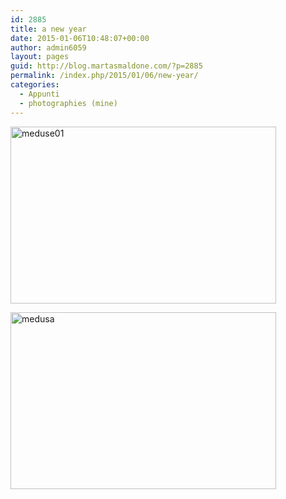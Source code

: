 ```yaml
---
id: 2885
title: a new year
date: 2015-01-06T10:48:07+00:00
author: admin6059
layout: pages
guid: http://blog.martasmaldone.com/?p=2885
permalink: /index.php/2015/01/06/new-year/
categories:
  - Appunti
  - photographies (mine)
---
```

[<img class="aligncenter wp-image-2891 size-full" src="http://blog.martasmaldone.eu/wp-content/uploads/2015/01/meduse01.jpg" alt="meduse01" width="425" height="283" srcset="http://blog.martasmaldone.eu/wp-content/uploads/2015/01/meduse01.jpg 425w, http://blog.martasmaldone.eu/wp-content/uploads/2015/01/meduse01-300x200.jpg 300w" sizes="(max-width: 425px) 100vw, 425px" />](http://blog.martasmaldone.eu/wp-content/uploads/2015/01/meduse01.jpg)

[<img class="aligncenter wp-image-2886 size-full" src="http://blog.martasmaldone.eu/wp-content/uploads/2015/01/medusa.jpg" alt="medusa" width="425" height="283" srcset="http://blog.martasmaldone.eu/wp-content/uploads/2015/01/medusa.jpg 425w, http://blog.martasmaldone.eu/wp-content/uploads/2015/01/medusa-300x200.jpg 300w" sizes="(max-width: 425px) 100vw, 425px" />](http://blog.martasmaldone.eu/wp-content/uploads/2015/01/medusa.jpg)